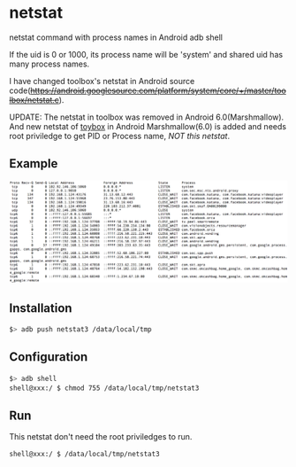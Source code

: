 # netstat
netstat command with process names in Android adb shell

If the uid is 0 or 1000, its process name will be 'system' and shared uid has many process names.

I have changed toolbox's netstat in Android source code(~~https://android.googlesource.com/platform/system/core/+/master/toolbox/netstat.c~~).

UPDATE: The netstat in toolbox was removed in Android 6.0(Marshmallow). And new netstat of [toybox](https://github.com/landley/toybox) in Android Marshmallow(6.0) is added and needs root priviledge to get PID or Process name, *NOT this netstat*.
## Example
![example](sample.png)
## Installation
```bash
$> adb push netstat3 /data/local/tmp
```
## Configuration
```bash
$> adb shell
shell@xxx:/ $ chmod 755 /data/local/tmp/netstat3
```
## Run
This netstat don't need the root priviledges to run.
```bash
shell@xxx:/ $ /data/local/tmp/netstat3
```
